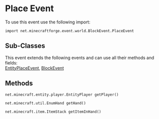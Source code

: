 # Place Event

To use this event use the following import:
```groovy:no-line-numbers
import net.minecraftforge.event.world.BlockEvent.PlaceEvent
```

## Sub-Classes
This event extends the following events and can use all their methods and fields: <br>
[EntityPlaceEvent](index.md), [BlockEvent](index.md)

## Methods
```groovy:no-line-numbers
net.minecraft.entity.player.EntityPlayer getPlayer()
```

```groovy:no-line-numbers
net.minecraft.util.EnumHand getHand()
```

```groovy:no-line-numbers
net.minecraft.item.ItemStack getItemInHand()
```
